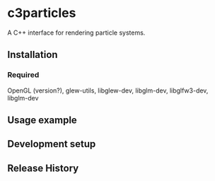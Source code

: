 # c3particles
A C++ interface for rendering particle systems.

<!-- [![NPM Version][npm-image]][npm-url]
[![Build Status][travis-image]][travis-url]

    One to two paragraph statement about your product and what it does. Motivation

![](header.png) -->

## Installation

### Required

OpenGL (version?), glew-utils, libglew-dev, libglm-dev, libglfw3-dev, libglm-dev

<!-- OS X & Linux:

```sh
shell stuff
``` -->

## Usage example


## Development setup

<!-- Describe how to install all development dependencies and how to run an automated test-suite of some kind. Potentially do this for multiple platforms.

-->

## Release History


<!-- Markdown link & img dfn's -->
[npm-image]: https://img.shields.io/npm/v/datadog-metrics.svg?style=flat-square
[npm-url]: https://npmjs.org/package/datadog-metrics
[npm-downloads]: https://img.shields.io/npm/dm/datadog-metrics.svg?style=flat-square
[travis-image]: https://img.shields.io/travis/dbader/node-datadog-metrics/master.svg?style=flat-square
[travis-url]: https://travis-ci.org/dbader/node-datadog-metrics
[wiki]: https://github.com/yourname/yourproject/wiki

